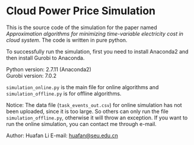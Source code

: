 # Cloud Power Price Simulation

This is the source code of the simulation for the paper named 
*Approximation algorithms for minimizing time-variable electricity cost
in cloud system*. The code is written in pure python.

To successfully run the simulation, first you need to install Anaconda2
and then install Gurobi to Anaconda.

Python version: 2.7.11 (Anaconda2)  
Gurobi version: 7.0.2

`simulation_online.py` is the main file for online algorithms and
`simulation_offline.py` is for offline algorithms.

Notice: The data file (`task_events_out.csv`) for online simulation 
has not been uploaded, since it is too large. So others can only run the
file `simulation_offline.py`, otherwise it will throw an exception. If
you want to run the online simulation, you can contact me through e-mail.

Author: Huafan Li 
E-mail: huafan@seu.edu.cn


